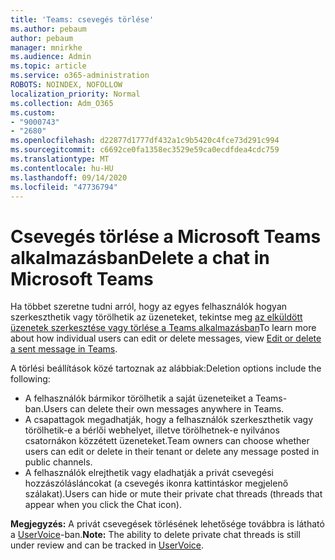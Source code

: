 ```yaml
---
title: 'Teams: csevegés törlése'
ms.author: pebaum
author: pebaum
manager: mnirkhe
ms.audience: Admin
ms.topic: article
ms.service: o365-administration
ROBOTS: NOINDEX, NOFOLLOW
localization_priority: Normal
ms.collection: Adm_O365
ms.custom:
- "9000743"
- "2680"
ms.openlocfilehash: d22877d1777df432a1c9b5420c4fce73d291c994
ms.sourcegitcommit: c6692ce0fa1358ec3529e59ca0ecdfdea4cdc759
ms.translationtype: MT
ms.contentlocale: hu-HU
ms.lasthandoff: 09/14/2020
ms.locfileid: "47736794"
---
```

# <a name="delete-a-chat-in-microsoft-teams"></a><span data-ttu-id="9af1a-102">Csevegés törlése a Microsoft Teams alkalmazásban</span><span class="sxs-lookup"><span data-stu-id="9af1a-102">Delete a chat in Microsoft Teams</span></span>

<span data-ttu-id="9af1a-103">Ha többet szeretne tudni arról, hogy az egyes felhasználók hogyan szerkeszthetik vagy törölhetik az üzeneteket, tekintse meg [az elküldött üzenetek szerkesztése vagy törlése a Teams alkalmazásban](https://support.office.com/article/5f1fe604-a900-4a07-b8b7-8cf70ed6b263)</span><span class="sxs-lookup"><span data-stu-id="9af1a-103">To learn more about how individual users can edit or delete messages, view [Edit or delete a sent message in Teams](https://support.office.com/article/5f1fe604-a900-4a07-b8b7-8cf70ed6b263).</span></span> 

<span data-ttu-id="9af1a-104">A törlési beállítások közé tartoznak az alábbiak:</span><span class="sxs-lookup"><span data-stu-id="9af1a-104">Deletion options include the following:</span></span>

- <span data-ttu-id="9af1a-105">A felhasználók bármikor törölhetik a saját üzeneteiket a Teams-ban.</span><span class="sxs-lookup"><span data-stu-id="9af1a-105">Users can delete their own messages anywhere in Teams.</span></span>
- <span data-ttu-id="9af1a-106">A csapattagok megadhatják, hogy a felhasználók szerkeszthetik vagy törölhetik-e a bérlői webhelyet, illetve törölhetnek-e nyilvános csatornákon közzétett üzeneteket.</span><span class="sxs-lookup"><span data-stu-id="9af1a-106">Team owners can choose whether users can edit or delete in their tenant or delete any message posted in public channels.</span></span>
- <span data-ttu-id="9af1a-107">A felhasználók elrejthetik vagy eladhatják a privát csevegési hozzászólásláncokat (a csevegés ikonra kattintáskor megjelenő szálakat).</span><span class="sxs-lookup"><span data-stu-id="9af1a-107">Users can hide or mute their private chat threads (threads that appear when you click the Chat icon).</span></span>

<span data-ttu-id="9af1a-108">**Megjegyzés:** A privát csevegések törlésének lehetősége továbbra is látható a [UserVoice](https://microsoftteams.uservoice.com/forums/555103-public/suggestions/33535006-delete-private-chat-threads)-ban.</span><span class="sxs-lookup"><span data-stu-id="9af1a-108">**Note:** The ability to delete private chat threads is still under review and can be tracked in [UserVoice](https://microsoftteams.uservoice.com/forums/555103-public/suggestions/33535006-delete-private-chat-threads).</span></span> 